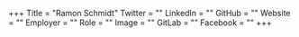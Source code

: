 +++
Title = "Ramon Schmidt"
Twitter = ""
LinkedIn = ""
GitHub = ""
Website = ""
Employer = ""
Role = ""
Image = ""
GitLab = ""
Facebook = ""
+++
